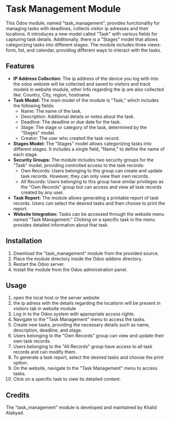 <h1>Task Management Module</h1>

<p>This Odoo module, named "task_management", provides functionality for managing tasks with deadlines, collects visitor ip adresses and their locations. It introduces a new model called "Task" with various fields for capturing task details. Additionally, there is a "Stages" model that allows categorizing tasks into different stages. The module includes three views: form, list, and calendar, providing different ways to interact with the tasks.</p>

<h2>Features</h2>

<ul>
  <li><strong>IP Address Collection:</strong> The ip address of the device you log with into the odoo webiste will be collected and saved to visitors and track models in website module, other Info regarding the ip are also collected like: Country, City, region, hostname.</li>
  <li><strong>Task Model:</strong> The main model of the module is "Task," which includes the following fields:
    <ul>
      <li>Name: The name of the task.</li>
      <li>Description: Additional details or notes about the task.</li>
      <li>Deadline: The deadline or due date for the task.</li>
      <li>Stage: The stage or category of the task, determined by the "Stages" model.</li>
      <li>Creator: The user who created the task record.</li>
    </ul>
  </li>
  <li><strong>Stages Model:</strong> The "Stages" model allows categorizing tasks into different stages. It includes a single field, "Name," to define the name of each stage.</li>
  <li><strong>Security Groups:</strong> The module includes two security groups for the "Task" model, providing controlled access to the task records:
    <ul>
      <li>Own Records: Users belonging to this group can create and update task records. However, they can only view their own records.</li>
      <li>All Records: Users belonging to this group have similar privileges as the "Own Records" group but can access and view all task records created by any user.</li>
    </ul>
  </li>
  <li><strong>Task Report:</strong> The module allows generating a printable report of task records. Users can select the desired tasks and then choose to print the report.</li>
  <li><strong>Website Integration:</strong> Tasks can be accessed through the website menu named "Task Management." Clicking on a specific task in the menu provides detailed information about that task.</li>
</ul>

<h2>Installation</h2>

<ol>
  <li>Download the "task_management" module from the provided source.</li>
  <li>Place the module directory inside the Odoo addons directory.</li>
  <li>Restart the Odoo server.</li>
  <li>Install the module from the Odoo administration panel.</li>
</ol>

<h2>Usage</h2>

<ol>
  <li>open the local host or the server website </li>
  <li>the ip adress with the details regarding the locationn will be present in visitors tab in website module</li>
  <li>Log in to the Odoo system with appropriate access rights.</li>
  <li>Navigate to the "Task Management" menu to access the tasks.</li>
  <li>Create new tasks, providing the necessary details such as name, description, deadline, and stage.</li>
  <li>Users belonging to the "Own Records" group can view and update their own task records.</li>
  <li>Users belonging to the "All Records" group have access to all task records and can modify them.</li>
  <li>To generate a task report, select the desired tasks and choose the print option.</li>
  <li>On the website, navigate to the "Task Management" menu to access tasks.</li>
  <li>Click on a specific task to view its detailed content.</li>
</ol>

<h2>Credits</h2>

<p>The "task_management" module is developed and maintained by Khalid Alabyad.</p>